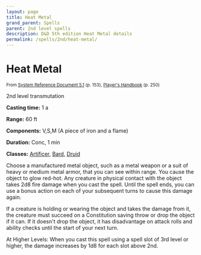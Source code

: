 ```yaml
---
layout: page
title: Heat Metal
grand_parent: Spells
parent: 2nd level spells 
description: D&D 5th edition Heat Metal details
permalink: /spells/2nd/heat-metal/
---
```


# Heat Metal

<small>From <a target="_blank" href="https://media.wizards.com/2016/downloads/DND/SRD-OGL_V5.1.pdf">System Reference Document 5.1</a> (p. 153), <a target="_blank" href="https://dnd.wizards.com/products/tabletop-games/rpg-products/rpg_playershandbook">Player's Handbook</a> (p. 250)</small>


2nd level transmutation

**Casting time:** 1 a

**Range:** 60 ft

**Components:** V,S,M (A piece of iron and a flame)

**Duration:** Conc, 1 min

**Classes:** [Artificer](/classes/artificer/), [Bard](/classes/bard/), [Druid](/classes/druid/)

Choose a manufactured metal object, such as a metal weapon or a suit of heavy or medium metal armor, that you can see within range. You cause the object to glow red-hot. Any creature in physical contact with the object takes 2d8 fire damage when you cast the spell. Until the spell ends, you can use a bonus action on each of your subsequent turns to cause this damage again.

   If a creature is holding or wearing the object and takes the damage from it, the creature must succeed on a Constitution saving throw or drop the object if it can. If it doesn't drop the object, it has disadvantage on attack rolls and ability checks until the start of your next turn.

   At Higher Levels: When you cast this spell using a spell slot of 3rd level or higher, the damage increases by 1d8 for each slot above 2nd.